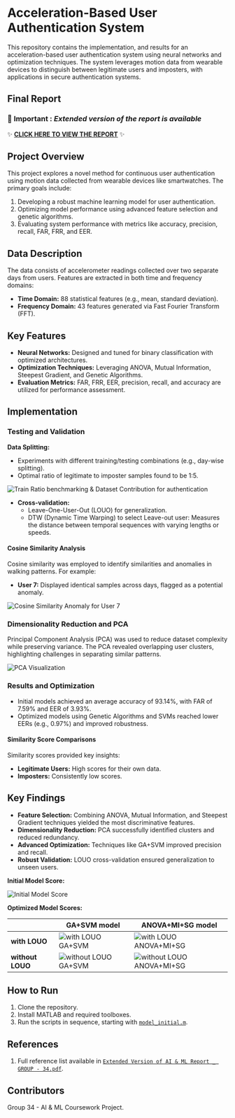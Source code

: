 # Acceleration-Based User Authentication System

This repository contains the implementation, and results for an acceleration-based user authentication system using neural networks and optimization techniques. The system leverages motion data from wearable devices to distinguish between legitimate users and imposters, with applications in secure authentication systems.

## Final Report

### 🚨 **Important :** *Extended version of the report is available*

✨ [**CLICK HERE TO VIEW THE REPORT**](./Extended%20Version%20of%20AI%20&%20ML%20Report%20_%20GROUP%20-%2034.pdf) ✨

## Project Overview

This project explores a novel method for continuous user authentication using motion data collected from wearable devices like smartwatches. The primary goals include:

1. Developing a robust machine learning model for user authentication.
2. Optimizing model performance using advanced feature selection and genetic algorithms.
3. Evaluating system performance with metrics like accuracy, precision, recall, FAR, FRR, and EER.

## Data Description

The data consists of accelerometer readings collected over two separate days from users. Features are extracted in both time and frequency domains:

- **Time Domain:** 88 statistical features (e.g., mean, standard deviation).
- **Frequency Domain:** 43 features generated via Fast Fourier Transform (FFT).

## Key Features

- **Neural Networks:** Designed and tuned for binary classification with optimized architectures.
- **Optimization Techniques:** Leveraging ANOVA, Mutual Information, Steepest Gradient, and Genetic Algorithms.
- **Evaluation Metrics:** FAR, FRR, EER, precision, recall, and accuracy are utilized for performance assessment.

## Implementation

### Testing and Validation

**Data Splitting:**

- Experiments with different training/testing combinations (e.g., day-wise splitting).
- Optimal ratio of legitimate to imposter samples found to be 1:5.

![Train Ratio benchmarking & Dataset Contribution for authentication](G3%20All%20Other%20Figures/Train%20Test%20Ratio%20selection%20along%20with%20domain%20combinations/ratio_featureSet_benchmarks.svg)

- **Cross-validation:**
  - Leave-One-User-Out (LOUO) for generalization.
  - DTW (Dynamic Time Warping) to select Leave-out user: Measures the distance between temporal sequences with varying lengths or speeds.

#### Cosine Similarity Analysis

Cosine similarity was employed to identify similarities and anomalies in walking patterns. For example:

- **User 7:** Displayed identical samples across days, flagged as a potential anomaly.

![Cosine Similarity Anomaly for User 7](G3%20All%20Other%20Figures/cosine%20simillarities%20for%20day%20wise%20samples/u7.jpg)

### Dimensionality Reduction and PCA

Principal Component Analysis (PCA) was used to reduce dataset complexity while preserving variance. The PCA revealed overlapping user clusters, highlighting challenges in separating similar patterns.

![PCA Visualization](G3%20All%20Other%20Figures/PCA%20User%20mapping/pca.jpg)

### Results and Optimization

- Initial models achieved an average accuracy of 93.14%, with FAR of 7.59% and EER of 3.93%.
- Optimized models using Genetic Algorithms and SVMs reached lower EERs (e.g., 0.97%) and improved robustness.

#### Similarity Score Comparisons

Similarity scores provided key insights:

- **Legitimate Users:** High scores for their own data.
- **Imposters:** Consistently low scores.

## Key Findings

- **Feature Selection:** Combining ANOVA, Mutual Information, and Steepest Gradient techniques yielded the most discriminative features.
- **Dimensionality Reduction:** PCA successfully identified clusters and reduced redundancy.
- **Advanced Optimization:** Techniques like GA+SVM improved precision and recall.
- **Robust Validation:** LOUO cross-validation ensured generalization to unseen users.

**Initial Model Score:**

![Initial Model Score](<G3%20All%20Other%20Figures/NN%20intial%20simillarity%20scores/intial_similarity_score(selected_leave_out).png>)

**Optimized Model Scores:**

|                  | GA+SVM model                                                                                                                             | ANOVA+MI+SG model                                                                                                                            |
| ---------------- | ---------------------------------------------------------------------------------------------------------------------------------------- | -------------------------------------------------------------------------------------------------------------------------------------------- |
| **with LOUO**    | ![with LOUO GA+SVM](G3%20All%20Other%20Figures/NN%20optimized%20%20SVM+GA%20simillarity%20scores/svm_fs_similarity_score.svg)            | ![with LOUO ANOVA+MI+SG](G3%20All%20Other%20Figures/NN%20optimized%20%20Anova+Mi+sgm%20simillarity%20scores/ANOVA_MI_SGM_LOUO.svg)           |
| **without LOUO** | ![without LOUO GA+SVM](G3%20All%20Other%20Figures/NN%20optimized%20%20SVM+GA%20simillarity%20scores/svm_fs_similarity_score_no_louo.svg) | ![without LOUO ANOVA+MI+SG](G3%20All%20Other%20Figures/NN%20optimized%20%20Anova+Mi+sgm%20simillarity%20scores/AONVA_MI_SGM_SS_NO__LUOU.svg) |

## How to Run

1. Clone the repository.  
2. Install MATLAB and required toolboxes.  
3. Run the scripts in sequence, starting with [`model_initial.m`](./model_initial.m).  

## References

1. Full reference list available in [`Extended Version of AI & ML Report _ GROUP - 34.pdf`](./Extended%20Version%20of%20AI%20&%20ML%20Report%20_%20GROUP%20-%2034.pdf).

## Contributors

Group 34 - AI & ML Coursework Project.
